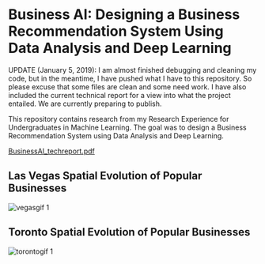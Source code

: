 # Business AI: Designing a Business Recommendation System Using Data Analysis and Deep Learning

UPDATE (January 5, 2019): I am almost finished debugging and cleaning my code, but in the meantime, I have pushed what I have to this repository. So please excuse that some files are clean and some need work. I have also included the current technical report for a view into what the project entailed. We are currently preparing to publish.

This repository contains research from my Research Experience for Undergraduates in Machine Learning. The goal was to design a Business Recommendation System using Data Analysis and Deep Learning. 

[BusinessAI_techreport.pdf](https://github.com/JohnAnthonyBowllan/BusinessAI/files/2739236/BusinessAI_techreport.pdf)

## Las Vegas Spatial Evolution of Popular Businesses
![vegasgif 1](https://user-images.githubusercontent.com/22419878/50874401-e2eed780-1391-11e9-9a6b-4b696d4de588.gif)
## Toronto Spatial Evolution of Popular Businesses
![torontogif 1](https://user-images.githubusercontent.com/22419878/50874434-06198700-1392-11e9-930f-a73ab6251671.gif)

